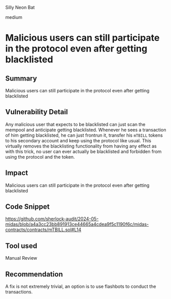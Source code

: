 Silly Neon Bat

medium

# Malicious users can still participate in the protocol even after getting blacklisted

## Summary
Malicious users can still participate in the protocol even after getting blacklisted
## Vulnerability Detail
Any malicious user that expects to be blacklisted can just scan the mempool and anticipate getting blacklisted. Whenever he sees a transaction of him getting blacklisted, he can just frontrun it, transfer his `mTBILL` tokens to his secondary account and keep using the protocol like usual. This virtually removes the blacklisting functionality from having any effect as with this trick, no user can ever actually be blacklisted and forbidden from using the protocol and the token.
## Impact
Malicious users can still participate in the protocol even after getting blacklisted
## Code Snippet
https://github.com/sherlock-audit/2024-05-midas/blob/a4a3cc23bb891913ce44665a4cdea9f5c1190f6c/midas-contracts/contracts/mTBILL.sol#L14
## Tool used

Manual Review

## Recommendation
A fix is not extremely trivial, an option is to use flashbots to conduct the transactions.